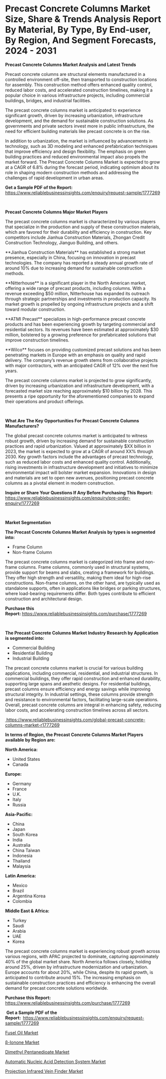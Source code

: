 <p><h1>Precast Concrete Columns Market Size, Share & Trends Analysis Report By Material, By Type, By End-user, By Region, And Segment Forecasts, 2024 - 2031</h1></p><p><strong>Precast Concrete Columns Market Analysis and Latest Trends</strong></p>
<p><p>Precast concrete columns are structural elements manufactured in a controlled environment off-site, then transported to construction locations for assembly. This construction method offers enhanced quality control, reduced labor costs, and accelerated construction timelines, making it a popular choice in various infrastructure projects, including commercial buildings, bridges, and industrial facilities.</p><p>The precast concrete columns market is anticipated to experience significant growth, driven by increasing urbanization, infrastructure development, and the demand for sustainable construction solutions. As governments and private sectors invest more in public infrastructure, the need for efficient building materials like precast concrete is on the rise.</p><p>In addition to urbanization, the market is influenced by advancements in technology, such as 3D modeling and enhanced prefabrication techniques that improve efficiency and design flexibility. The emphasis on green building practices and reduced environmental impact also propels the market forward. The Precast Concrete Columns Market is expected to grow at a CAGR of 6.8% during the forecast period, indicating optimism about its role in shaping modern construction methods and addressing the challenges of rapid development in urban areas.</p></p>
<p><strong>Get a Sample PDF of the Report:&nbsp;</strong> <a href="https://www.reliablebusinessinsights.com/enquiry/request-sample/1777269?utm_campaign=97&utm_medium=2&utm_source=Github&utm_content=ia&utm_term=10112024&utm_id=precast-concrete-columns">https://www.reliablebusinessinsights.com/enquiry/request-sample/1777269</a></p>
<p>&nbsp;</p>
<p><strong>Precast Concrete Columns Major Market Players</strong></p>
<p><p>The precast concrete columns market is characterized by various players that specialize in the production and supply of these construction materials, which are favored for their durability and efficiency in construction. Key competitors include Jianhua Construction Materials, Zhongan Credit Construction Technology, Jianguo Building, and others.</p><p>**Jianhua Construction Materials** has established a strong market presence, especially in China, focusing on innovation in precast technologies. The company has reported a steady annual growth rate of around 10% due to increasing demand for sustainable construction methods. </p><p>**Nitterhouse** is a significant player in the North American market, offering a wide range of precast products, including columns. With a revenue exceeding $50 million, Nitterhouse has expanded its outreach through strategic partnerships and investments in production capacity. Its market growth is propelled by ongoing infrastructure projects and a shift toward modular construction.</p><p>**ATMI Precast** specializes in high-performance precast concrete products and has been experiencing growth by targeting commercial and residential sectors. Its revenues have been estimated at approximately $30 million, bolstered by a growing preference for prefabricated solutions that improve construction timelines.</p><p>**Wilco** focuses on providing customized precast solutions and has been penetrating markets in Europe with an emphasis on quality and rapid delivery. The company’s revenue growth stems from collaborative projects with major contractors, with an anticipated CAGR of 12% over the next five years.</p><p>The precast concrete columns market is projected to grow significantly, driven by increasing urbanization and infrastructure development, with a forecasted market size reaching approximately $10 billion by 2028. This presents a ripe opportunity for the aforementioned companies to expand their operations and product offerings.</p></p>
<p>&nbsp;</p>
<p><strong>What Are The Key Opportunities For Precast Concrete Columns Manufacturers?</strong></p>
<p><p>The global precast concrete columns market is anticipated to witness robust growth, driven by increasing demand for sustainable construction practices and rapid urbanization. Valued at approximately $XX billion in 2023, the market is expected to grow at a CAGR of around XX% through 2030. Key growth factors include the advantages of precast technology, such as reduced labor costs and enhanced quality control. Additionally, rising investments in infrastructure development and initiatives to minimize environmental impact will bolster market expansion. Innovations in design and materials are set to open new avenues, positioning precast concrete columns as a pivotal element in modern construction.</p></p>
<p><strong>Inquire or Share Your Questions If Any Before Purchasing This Report:</strong> <a href="https://www.reliablebusinessinsights.com/enquiry/pre-order-enquiry/1777269?utm_campaign=97&utm_medium=2&utm_source=Github&utm_content=ia&utm_term=10112024&utm_id=precast-concrete-columns">https://www.reliablebusinessinsights.com/enquiry/pre-order-enquiry/1777269</a></p>
<p>&nbsp;</p>
<p><strong>Market Segmentation</strong></p>
<p><strong>The Precast Concrete Columns Market Analysis by types is segmented into:</strong></p>
<p><ul><li>Frame Column</li><li>Non-frame Column</li></ul></p>
<p><p>The precast concrete columns market is categorized into frame and non-frame columns. Frame columns, commonly used in structural systems, provide support for beams and slabs, creating a framework for buildings. They offer high strength and versatility, making them ideal for high-rise constructions. Non-frame columns, on the other hand, are typically used as standalone supports, often in applications like bridges or parking structures, where load-bearing requirements differ. Both types contribute to efficient construction and architectural design.</p></p>
<p><strong>Purchase this Report:&nbsp;</strong><a href="https://www.reliablebusinessinsights.com/purchase/1777269?utm_campaign=97&utm_medium=2&utm_source=Github&utm_content=ia&utm_term=10112024&utm_id=precast-concrete-columns">https://www.reliablebusinessinsights.com/purchase/1777269</a></p>
<p>&nbsp;</p>
<p><strong>The Precast Concrete Columns Market Industry Research by Application is segmented into:</strong></p>
<p><ul><li>Commercial Building</li><li>Residential Building</li><li>Industrial Building</li></ul></p>
<p><p>The precast concrete columns market is crucial for various building applications, including commercial, residential, and industrial structures. In commercial buildings, they offer rapid construction and enhanced durability, supporting large spans and aesthetic designs. For residential buildings, precast columns ensure efficiency and energy savings while improving structural integrity. In industrial settings, these columns provide strength and resistance to environmental factors, facilitating large-scale operations. Overall, precast concrete columns are integral in enhancing safety, reducing labor costs, and accelerating construction timelines across all sectors.</p></p>
<p><a href="https://www.reliablebusinessinsights.com/global-precast-concrete-columns-market-r1777269?utm_campaign=97&utm_medium=2&utm_source=Github&utm_content=ia&utm_term=10112024&utm_id=precast-concrete-columns">&nbsp;https://www.reliablebusinessinsights.com/global-precast-concrete-columns-market-r1777269</a></p>
<p><strong>In terms of Region, the Precast Concrete Columns Market Players available by Region are:</strong></p>
<p>
    <p> <strong> North America: </strong>
        <ul>
            <li>United States</li>
            <li>Canada</li>
        </ul>
        </p> 
    <p> <strong> Europe: </strong>
        <ul>
            <li>Germany</li>
            <li>France</li>
            <li>U.K.</li>
            <li>Italy</li>
            <li>Russia</li>
        </ul>
        </p> 
    <p> <strong> Asia-Pacific: </strong>
        <ul>
            <li>China</li>
            <li>Japan</li>
            <li>South Korea</li>
            <li>India</li>
            <li>Australia</li>
            <li>China Taiwan</li>
            <li>Indonesia</li>
            <li>Thailand</li>
            <li>Malaysia</li>
        </ul>
        </p> 
    <p> <strong> Latin America: </strong>
        <ul>
            <li>Mexico</li>
            <li>Brazil</li>
            <li>Argentina Korea</li>
            <li>Colombia</li>
        </ul>
        </p> 
    <p> <strong> Middle East & Africa: </strong>
        <ul>
            <li>Turkey</li>
            <li>Saudi</li>
            <li>Arabia</li>
            <li>UAE</li>
            <li>Korea</li>
        </ul>
    </p>
    </p>
<p><p>The precast concrete columns market is experiencing robust growth across various regions, with APAC projected to dominate, capturing approximately 40% of the global market share. North America follows closely, holding around 25%, driven by infrastructure modernization and urbanization. Europe accounts for about 20%, while China, despite its rapid growth, is anticipated to contribute around 15%. The increasing emphasis on sustainable construction practices and efficiency is enhancing the overall demand for precast concrete solutions worldwide.</p></p>
<p><strong>Purchase this Report: </strong><a href="https://www.reliablebusinessinsights.com/purchase/1777269?utm_campaign=97&utm_medium=2&utm_source=Github&utm_content=ia&utm_term=10112024&utm_id=precast-concrete-columns">https://www.reliablebusinessinsights.com/purchase/1777269</a></p>
<p>&nbsp;<strong>Get a Sample PDF of the Report:&nbsp;&nbsp;</strong><a href="https://www.reliablebusinessinsights.com/enquiry/request-sample/1777269?utm_campaign=97&utm_medium=2&utm_source=Github&utm_content=ia&utm_term=10112024&utm_id=precast-concrete-columns">https://www.reliablebusinessinsights.com/enquiry/request-sample/1777269</a></p>
<p><strong></strong></p>
<p><p><a href="https://github.com/mac1evjen/Market-Research-Report-List-1/blob/main/fusel-oil-market.md?utm_campaign=97&utm_medium=2&utm_source=Github&utm_content=ia&utm_term=10112024&utm_id=precast-concrete-columns">Fusel Oil Market</a></p><p><a href="https://www.linkedin.com/pulse/global-%CE%B2-ionone-market-comprehensive-analysis-size-share-growth-5libc?utm_campaign=97&utm_medium=2&utm_source=Github&utm_content=ia&utm_term=10112024&utm_id=precast-concrete-columns">β-Ionone Market</a></p><p><a href="https://github.com/hegwervaemeruk/Market-Research-Report-List-1/blob/main/dimethyl-pentanedioate-market.md?utm_campaign=97&utm_medium=2&utm_source=Github&utm_content=ia&utm_term=10112024&utm_id=precast-concrete-columns">Dimethyl Pentanedioate Market</a></p><p><a href="https://issuu.com/reportprime-2/docs/automatic-nucleic-acid-detection-sy_a9a3ae922f992e?utm_campaign=97&utm_medium=2&utm_source=Github&utm_content=ia&utm_term=10112024&utm_id=precast-concrete-columns">Automatic Nucleic Acid Detection System Market</a></p><p><a href="https://issuu.com/reportprime-2/docs/projection-infrared-vein-finder-mar_965877c876ec45?utm_campaign=97&utm_medium=2&utm_source=Github&utm_content=ia&utm_term=10112024&utm_id=precast-concrete-columns">Projection Infrared Vein Finder Market</a></p></p>
